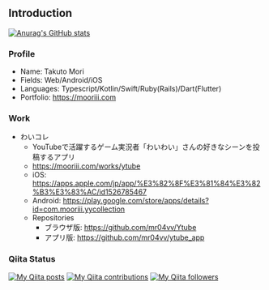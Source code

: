 ## Introduction

[![Anurag's GitHub stats](https://github-readme-stats.vercel.app/api?username=mr04vv&count_private=true&theme=great-gatsby&show_icons=true)](https://github.com/anuraghazra/github-readme-stats)


### Profile

- Name: Takuto Mori
- Fields: Web/Android/iOS
- Languages: Typescript/Kotlin/Swift/Ruby(Rails)/Dart(Flutter)
- Portfolio: https://mooriii.com

### Work

- わいコレ
  - YouTubeで活躍するゲーム実況者「わいわい」さんの好きなシーンを投稿するアプリ
  - https://mooriii.com/works/ytube
  - iOS: https://apps.apple.com/jp/app/%E3%82%8F%E3%81%84%E3%82%B3%E3%83%AC/id1526785467
  - Android: https://play.google.com/store/apps/details?id=com.mooriii.yycollection
  - Repositories
    - ブラウザ版: https://github.com/mr04vv/Ytube
    - アプリ版: https://github.com/mr04vv/ytube_app

### Qiita Status 
[![My Qiita posts](https://qiita-badge.apiapi.app/s/mooriii/posts.svg)](http://qiita.com/mooriii)
[![My Qiita contributions](https://qiita-badge.apiapi.app/s/mooriii/contributions.svg)](http://qiita.com/mooriii)
[![My Qiita followers](https://qiita-badge.apiapi.app/s/mooriii/followers.svg)](http://qiita.com/mooriii)
                




